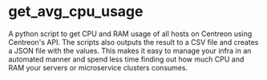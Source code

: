 # get_avg_cpu_usage
A python script to get CPU and RAM usage of all hosts on Centreon using Centreon's API. The scripts also outputs the result to a CSV file and creates a JSON file with the values. This makes it easy to manage your infra in an automated manner and spend less time finding out how much CPU and RAM your servers or microservice clusters consumes.   
